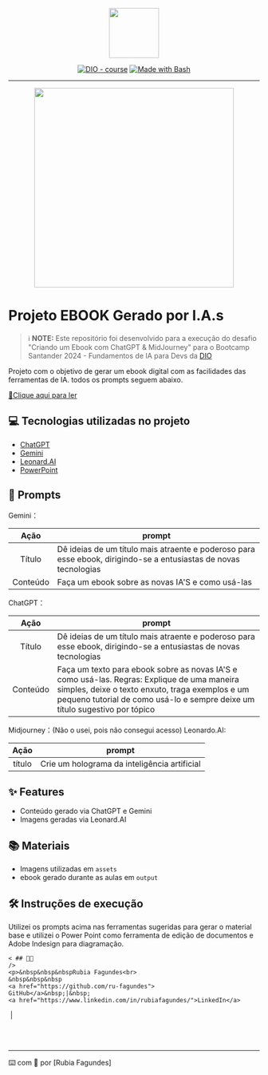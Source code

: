 <p align="center">
    <img width="100" src=".github/assets/banner.png">
</p>


<p align="center">
<a href="https://dio.me/"><img src="https://img.shields.io/badge/DIO-Course-28DA77?logo=youtube" alt="DIO - course"></a>
<a href="https://www.gnu.org/software/bash/" title="Go to Bash homepage"><img src="https://img.shields.io/badge/Prompt-Project-blue?logo=gnu-bash&amp;logoColor=white" alt="Made with Bash"></a></p>

-------


<p align="center">
<img 
    src="./assets/cover.png"
    width="400"  
/>
</p>

# Projeto EBOOK Gerado por I.A.s


 > ℹ️ **NOTE:** Este repositório foi desenvolvido para a execução do desafio "Criando um Ebook com ChatGPT & MidJourney" para o Bootcamp Santander 2024 - Fundamentos de IA para Devs da [DIO](https://dio.me)

Projeto com o objetivo de gerar um ebook digital com as facilidades das ferramentas de IA. todos os prompts
seguem abaixo.

<a href="https://github.com/felipeAguiarCode/prompts-recipe-to-create-a-ebook/blob/main/output/ebook%20-%20css%20jedi%20output.pdf" title="View PDF now"> 📕Clique aqui para ler</a>

## 💻 Tecnologias utilizadas no projeto

- [ChatGPT](https://chat.openai.com/) 
- [Gemini](https://gemini.google.com/app)
- [Leonard.AI]()
- [PowerPoint](https://www.microsoft.com/en/microsoft-365/powerpoint)

## 🧠 Prompts


Gemini：

|   Ação   | prompt                                                                                                                                                                                                                                                                         |
| :------: | ------------------------------------------------------------------------------------------------------------------------------------------------------------------------------------------------------------------------------------------------------------------------------ |
|  Título  | Dê ideias de um título mais atraente e poderoso para esse ebook, dirigindo-se a entusiastas de novas tecnologias       |
| Conteúdo | Faça um ebook sobre as novas IA'S e como usá-las                                                                       |

ChatGPT：

|   Ação   | prompt                                                                                                                                                                                                                                                                         |
| :------: | ------------------------------------------------------------------------------------------------------------------------------------------------------------------------------------------------------------------------------------------------------------------------------ |
|  Título  | Dê ideias de um título mais atraente e poderoso para esse ebook, dirigindo-se a entusiastas de novas tecnologias       |
| Conteúdo | Faça um texto para ebook sobre as novas IA'S e como usá-las. Regras: Explique de uma maneira simples, deixe o texto enxuto, traga exemplos e um pequeno tutorial de como usá-lo e sempre deixe um título sugestivo por tópico                                         |

Midjourney：(Não o usei, pois não consegui acesso)
Leonardo.AI:

|  Ação  | prompt                                                                                 |
| :----: | -------------------------------------------------------------------------------------- |
| título | Crie um holograma da inteligência artificial                                           |

## ✨ Features

- Conteúdo gerado via ChatGPT e Gemini
- Imagens geradas via Leonard.AI

## 📚 Materiais

- Imagens utilizadas em `assets`
- ebook gerado durante as aulas em `output`

## 🛠️ Instruções de execução

Utilizei os prompts acima nas ferramentas sugeridas para gerar o material base e utilizei o Power Point como ferramenta de edição de documentos e Adobe Indesign para diagramação.


<p>

    < ## 👨‍💻 
    />
    <p>&nbsp&nbsp&nbspRubia Fagundes<br>
    &nbsp&nbsp&nbsp
    <a href="https://github.com/ru-fagundes">
    GitHub</a>&nbsp;|&nbsp;
    <a href="https://www.linkedin.com/in/rubiafagundes/">LinkedIn</a>
&nbsp;|&nbsp;
    </p>
</p>
<br/><br/>
<p>

---

⌨️ com 💜 por [Rubia Fagundes]